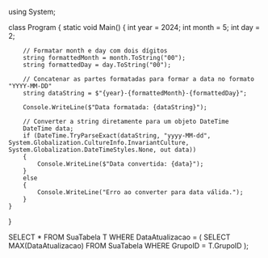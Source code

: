using System;

class Program
{
    static void Main()
    {
        int year = 2024;
        int month = 5;
        int day = 2;

        // Formatar month e day com dois dígitos
        string formattedMonth = month.ToString("00");
        string formattedDay = day.ToString("00");

        // Concatenar as partes formatadas para formar a data no formato "YYYY-MM-DD"
        string dataString = $"{year}-{formattedMonth}-{formattedDay}";

        Console.WriteLine($"Data formatada: {dataString}");

        // Converter a string diretamente para um objeto DateTime
        DateTime data;
        if (DateTime.TryParseExact(dataString, "yyyy-MM-dd", System.Globalization.CultureInfo.InvariantCulture, System.Globalization.DateTimeStyles.None, out data))
        {
            Console.WriteLine($"Data convertida: {data}");
        }
        else
        {
            Console.WriteLine("Erro ao converter para data válida.");
        }
    }
}



SELECT 
    *
FROM 
    SuaTabela T
WHERE 
    DataAtualizacao = (
        SELECT 
            MAX(DataAtualizacao)
        FROM 
            SuaTabela
        WHERE 
            GrupoID = T.GrupoID
    );